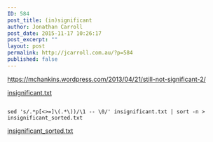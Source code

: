 ```yaml
---
ID: 584
post_title: (in)significant
author: Jonathan Carroll
post_date: 2015-11-17 10:26:17
post_excerpt: ""
layout: post
permalink: http://jcarroll.com.au/?p=584
published: false
---
```

<a href="https://mchankins.wordpress.com/2013/04/21/still-not-significant-2/">https://mchankins.wordpress.com/2013/04/21/still-not-significant-2/</a>

<a href="https://s3-ap-southeast-2.amazonaws.com/jcarroll1/insignificant.txt">insignificant.txt</a>

<code>
sed 's/.*p[&lt;&gt;=]\(.*\))/\1 -- \0/' insignificant.txt | sort -n &gt; insignificant_sorted.txt
</code>

<a href="https://s3-ap-southeast-2.amazonaws.com/jcarroll1/insignificant_sorted.txt">insignificant_sorted.txt</a>